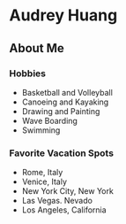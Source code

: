 # Audrey Huang
## About Me
### Hobbies
- Basketball and Volleyball
- Canoeing and Kayaking
- Drawing and Painting
- Wave Boarding 
- Swimming
### Favorite Vacation Spots
- Rome, Italy
- Venice, Italy 
- New York City, New York
- Las Vegas. Nevado
- Los Angeles, California




